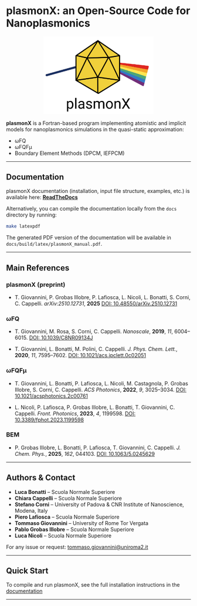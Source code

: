 # plasmonX: an Open-Source Code for Nanoplasmonics

<p align="center">
  <img src="docs/source/images/logo_name.png" alt="PlasmonX logo" width="300"/>
</p>

**plasmonX** is a Fortran-based program implementing atomistic and implicit models for nanoplasmonics simulations in the quasi-static approximation:

- ωFQ
- ωFQFμ
- Boundary Element Methods (DPCM, IEFPCM)

---

## Documentation

plasmonX documentation (installation, input file structure, examples, etc.) is available here:
**[ReadTheDocs](https://plasmonx.readthedocs.io/)**

Alternatively, you can compile the documentation locally from the `docs` directory by running:

```bash
make latexpdf 
```

The generated PDF version of the documentation will be available in `docs/build/latex/plasmonX_manual.pdf`.

---

## Main References

### **plasmonX** (preprint)
- T. Giovannini, P. Grobas Illobre, P. Lafiosca, L. Nicoli, L. Bonatti, S. Corni, C. Cappelli.
  *arXiv:2510.12731*, **2025**
  [DOI: 10.48550/arXiv.2510.12731](https://doi.org/10.48550/arXiv.2510.12731)

### **ωFQ**
- T. Giovannini, M. Rosa, S. Corni, C. Cappelli.
  *Nanoscale*, **2019**, *11*, 6004–6015.
  [DOI: 10.1039/C8NR09134J](https://doi.org/10.1039/C8NR09134J)

- T. Giovannini, L. Bonatti, M. Polini, C. Cappelli.
  *J. Phys. Chem. Lett.*, **2020**, *11*, 7595–7602.
  [DOI: 10.1021/acs.jpclett.0c02051](https://doi.org/10.1021/acs.jpclett.0c02051)

### **ωFQFμ**
- T. Giovannini, L. Bonatti, P. Lafiosca, L. Nicoli, M. Castagnola, P. Grobas Illobre, S. Corni, C. Cappelli.
  *ACS Photonics*, **2022**, *9*, 3025–3034.
  [DOI: 10.1021/acsphotonics.2c00761](https://doi.org/10.1021/acsphotonics.2c00761)

- L. Nicoli, P. Lafiosca, P. Grobas Illobre, L. Bonatti, T. Giovannini, C. Cappelli.
  *Front. Photonics*, **2023**, *4*, 1199598.
  [DOI: 10.3389/fphot.2023.1199598](https://doi.org/10.3389/fphot.2023.1199598)

### **BEM**
- P. Grobas Illobre, L. Bonatti, P. Lafiosca, T. Giovannini, C. Cappelli.
  *J. Chem. Phys.*, **2025**, *162*, 044103.
  [DOI: 10.1063/5.0245629](https://doi.org/10.1063/5.0245629)

---

## Authors & Contact

- **Luca Bonatti** – Scuola Normale Superiore
- **Chiara Cappelli** – Scuola Normale Superiore
- **Stefano Corni** – University of Padova & CNR Institute of Nanoscience, Modena, Italy
- **Piero Lafiosca** – Scuola Normale Superiore
- **Tommaso Giovannini** – University of Rome Tor Vergata 
- **Pablo Grobas Illobre** – Scuola Normale Superiore
- **Luca Nicoli** – Scuola Normale Superiore

For any issue or request:
[tommaso.giovannini@uniroma2.it](mailto:tommaso.giovannini@uniroma2.it)

---

## Quick Start

To compile and run plasmonX, see the full installation instructions in the [documentation](https://plasmonx.readthedocs.io/)

---

